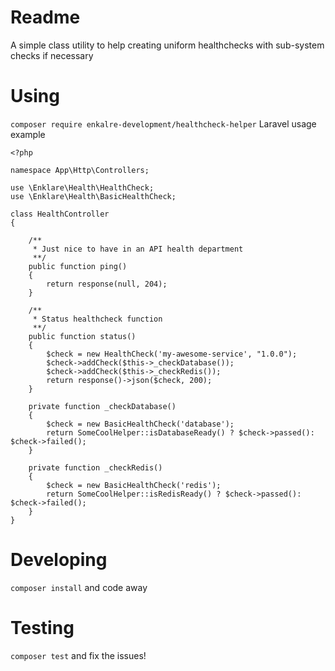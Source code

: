 # Readme
A simple class utility to help creating uniform healthchecks with sub-system checks if necessary

# Using
`composer require enkalre-development/healthcheck-helper`
Laravel usage example
```
<?php

namespace App\Http\Controllers;

use \Enklare\Health\HealthCheck;
use \Enklare\Health\BasicHealthCheck;

class HealthController
{

    /**
     * Just nice to have in an API health department
     **/
    public function ping()
    {
        return response(null, 204);
    }

    /**
     * Status healthcheck function
     **/
    public function status()
    {
        $check = new HealthCheck('my-awesome-service', "1.0.0");
        $check->addCheck($this->_checkDatabase());
        $check->addCheck($this->_checkRedis());
        return response()->json($check, 200);
    }

    private function _checkDatabase()
    {
        $check = new BasicHealthCheck('database');
        return SomeCoolHelper::isDatabaseReady() ? $check->passed(): $check->failed();
    }

    private function _checkRedis()
    {
        $check = new BasicHealthCheck('redis');
        return SomeCoolHelper::isRedisReady() ? $check->passed(): $check->failed();
    }
}

```


# Developing
`composer install` and code away

# Testing
`composer test` and fix the issues!
